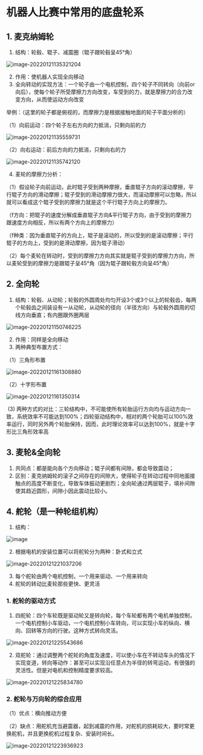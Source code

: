 # 机器人比赛中常用的底盘轮系

## 1. 麦克纳姆轮

1. 结构：轮毂、辊子、减震圈（辊子跟轮毂呈45°角）

![image-20220121135321204](/home/chen/Desktop/typora-user-image/image-20220121135321204.png)

2. 作用：使机器人实现全向移动
3. 全向转动的实现方法：一个轮子由一个电机控制，四个轮子不同转向（向前or向后），使每个轮子所受摩擦力方向改变，车受到的力，就是摩擦力的合力改变方向，从而使运动方向改变

举例：（这里的轮子都是俯视的，而摩擦力是根据接触地面的轮子平面分析的）

（1）向前运动：四个轮子左右方向的力抵消，只剩向前的力

![image-20220121135559731](/home/chen/Desktop/typora-user-image/image-20220121135559731.png)



（2）向右运动：前后方向的力抵消，只剩向右的力

![image-20220121135742120](/home/chen/Desktop/typora-user-image/image-20220121135742120.png)

4. 麦轮的摩擦力分析：

（1）假设轮子向前运动，此时辊子受到两种摩擦，垂直辊子方向的滚动摩擦，平行辊子方向的滑动摩擦；辊子受到的滑动摩擦力很大，而滚动摩擦可以忽略，所以就可以看成这个辊子受到的摩擦力就是这个平行辊子方向上的摩擦力。

​		（f方向：把辊子的速度分解成垂直辊子方向&平行辊子方向，由于受到的摩擦力跟速度方向相反，所以有两个方向上的摩擦力）

​		（f种类：因为垂直辊子的方向上，辊子是滚动的，所以受到的是滚动摩擦；平行辊子的方向上，受到的是滑动摩擦，因为辊子滑动）

（2）每个麦轮在转动时，受到的摩擦力方向其实就是辊子受到的摩擦力方向，所以麦轮受到的摩擦力是跟辊子呈45°角（因为辊子跟轮毂方向呈45°角）

## 2. 全向轮

1. 结构：轮毂、从动轮；轮毂的外圆周处均匀开设3个或3个以上的轮毂齿，每两个轮毂齿之间装设有一从动轮，从动轮的径向（半径方向）与轮毂外圆周的切线方向垂直；有内圈跟外圈两层

![image-20220121150746225](/home/chen/Desktop/typora-user-image/image-20220121150746225.png)

2. 作用：同样是全向移动
3. 两种典型布置方式：

（1）三角形布置

![image-20220121161308880](/home/chen/Desktop/typora-user-image/image-20220121161308880.png)

（2）十字形布置

![image-20220121161350314](/home/chen/Desktop/typora-user-image/image-20220121161350314.png)

​	(3) 两种方式的对比：三轮结构中，不可能使所有轮胎运行方向均与运动方向一致，系统效率不可能达到100%；四轮驱动结构中，相对的两个轮胎可以100%效率运行，同时另外两个轮胎保持，因而，此时理论效率可以达到100%，就是十字形比三角形效率高

## 3. 麦轮&全向轮

1. 共同点：都是能向各个方向移动；辊子间都有间隙，都会导致震动；
2. 区别：麦克纳姆轮的滚子之间存在的间隙大，使得轮子在转动过程中同地面接触点的高度不断变化，导致车体振动更剧烈；全向轮通过两层辊子，填补间隙使其趋近圆形，间隙小因此震动比较小。


## 4. 舵轮（是一种轮组机构）

1. 结构：

![image](/home/chen/Desktop/typora-user-image/image-20220121174635978.png)

2. 根据电机的安装位置可以将舵轮分为两种：卧式和立式

![image-20220121221037206](/home/chen/Desktop/typora-user-image/image-20220121221037206.png)

3. 每个舵轮由两个电机控制，一个用来驱动、一个用来转向
4. 舵轮的转动比麦轮那些更快、更灵活

### 1. 舵轮的驱动方式

1. 四舵轮：四个车轮既是驱动轮又是转向轮，每个车轮都有两个电机单独控制，一个电机控制小车驱动，一个电机控制小车转向，可以实现小车的纵向、横向、回转等方向的行驶。这种方式转向灵活。

![image-20220121225543686](/home/chen/Desktop/typora-user-image/image-20220121225543686.png)

2. 双舵轮：通过调整两个舵轮的角度及速度，可以使小车在不转动车头的情况下实现变道，转向等动作：甚至可以实现沿任意点为半径的转弯运动，有很强的灵活性。但是对电机和控制精度要求较高。

![image-20220121225834780](/home/chen/Desktop/typora-user-image/image-20220121225834780.png)

### 2. 舵轮与万向轮的综合应用

（1）优点：横向推动方便

（2）缺点：用舵机充当避震器，起到减震的作用，对舵机的损耗较大，要时常更换舵机，并且更换舵机过程复杂、安装时间长。

![image-20220121223936923](/home/chen/Desktop/typora-user-image/image-20220121223936923.png)